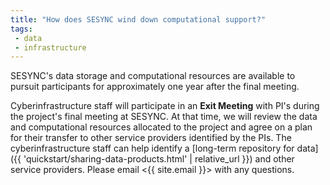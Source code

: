 ```yaml
---
title: "How does SESYNC wind down computational support?"
tags:
 - data
 - infrastructure
---
```


SESYNC's data storage and computational resources are available to pursuit participants for approximately one year after the final meeting.

Cyberinfrastructure staff will participate in an **Exit Meeting** with PI's during the project's final meeting at SESYNC. At that time, we will review the data and computational resources allocated to the project and agree on a plan for their transfer to other service providers identified by the PIs. The cyberinfrastructure staff can help identify a [long-term repository for data]({{ 'quickstart/sharing-data-products.html' | relative_url }}) and other service providers. Please email <{{ site.email }}> with any questions.
